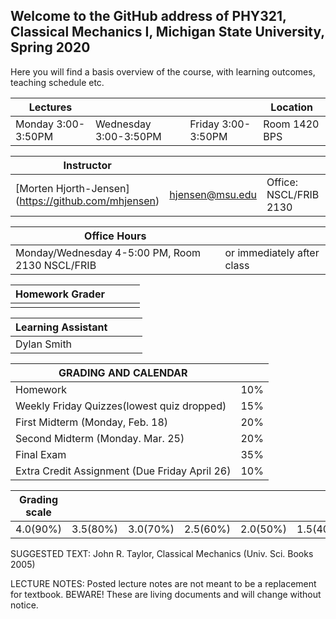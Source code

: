 ## Welcome to the GitHub address of PHY321, Classical Mechanics I, Michigan State University, Spring 2020

Here you will find a basis overview of the course, with learning outcomes, teaching schedule etc.

| Lectures |   |    |   Location |
|---------|----|----|----|
| Monday 3:00-3:50PM| Wednesday 3:00-3:50PM | Friday 3:00-3:50PM | Room 1420 BPS |


|  Instructor  |  |   |   |
|--------------|------|-----|----| 
| [Morten Hjorth-Jensen] (https://github.com/mhjensen) | hjensen@msu.edu | Office: NSCL/FRIB 2130 | 517-908-7290 |



| Office Hours|   |  
|----------|----------|
| Monday/Wednesday 4-5:00 PM, Room 2130 NSCL/FRIB | or immediately after class |

| Homework Grader |  |   |   |
|--------------|------|-----|----| 
|  |  | |  |

| Learning Assistant |  |   |   |
|--------------|------|-----|----| 
| Dylan Smith |  | |  |


| GRADING AND CALENDAR |  |
|------|-----|
|Homework | 10% |
| Weekly Friday Quizzes(lowest quiz dropped) | 15% |
| First Midterm (Monday, Feb. 18) | 20% |
| Second  Midterm (Monday. Mar. 25) | 20% |
| Final Exam |  35%  |
| Extra Credit Assignment (Due Friday April 26)| 10% |

| Grading scale | | | | | | | 
|-----|-----|-------|------|--------|--------|--------|
| 4.0(90%)| 3.5(80%)| 3.0(70%)| 2.5(60%)| 2.0(50%)| 1.5(40%)| 1.0(30%)|


SUGGESTED TEXT: John R. Taylor, Classical Mechanics (Univ. Sci. Books 2005)

LECTURE NOTES:
Posted lecture notes are not meant to be a replacement for textbook. BEWARE! These are living documents and will change without notice.
